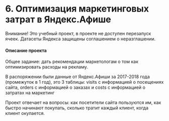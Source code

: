 # 6. Оптимизация маркетинговых затрат в Яндекс.Афише

Внимание! Это учебный проект, в проекте не доступен перезапуск ячеек. Датасеты Яндекса защищены соглашением о неразглашении.

#### Описание проекта

Общее задание: дать рекомендации маркетологам о том как оптимизировать расходы на рекламу.

В распоряжении были данные от Яндекс.Афиши за 2017-2018 года (промежуток в 1 год), это 3 таблицы: visits с информацией о посещениях сайта, orders с информацией о заказах и costs с информацией о затратах на маркетинг

Проект отвечает на вопросы: как посетители сайта пользуются им, как быстро начинают покупать, сколько тратит каждый клиент, когда клиент окупается.
